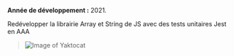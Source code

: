 **Année de développement :** 2021.</br>

Redévelopper la librairie Array et String de JS avec des tests unitaires Jest en AAA

> ![Image of Yaktocat](https://user-images.githubusercontent.com/77897283/126205875-6f3a0a2a-6b2d-40d7-9a7e-87e0a2750911.png)
